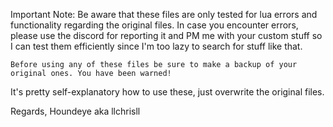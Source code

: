 Important Note:
	Be aware that these files are only tested for lua errors and functionality regarding the original files.
	In case you encounter errors, please use the discord for reporting it and PM me with your custom stuff
	so I can test them efficiently since I'm too lazy to search for stuff like that.
	
	Before using any of these files be sure to make a backup of your original ones. You have been warned!

It's pretty self-explanatory how to use these, just overwrite the original files.

Regards,
Houndeye aka llchrisll